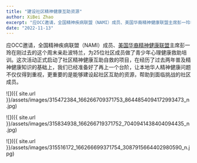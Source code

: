 ```yaml
---
title: "建设社区精神健康互助资源"
author: XiBei Zhao
excerpt: "应OCC邀请，全国精神疾病联盟（NAMI）成员、美国华裔精神健康联盟主席彭一玲在刚过去的这个周末亲赴波特兰，为25位社区成员做了青少年心理健康救助培训。这次活动正式启动了社区精神健康互助自救的项目，在经历了过去两年普及精神健康知识的基础上，我们已经准备好了再上一个台阶，让本地华人精神健康问题不仅仅得到重视，更重要的是能够建设起社区互助的资源，帮助到面临挑战的社区成员。"
date: "2022-11-13"
---
```


应OCC邀请，全国精神疾病联盟（NAMI）成员、[美国华裔精神健康联盟](https://www.mhacc-usa.org/)主席彭一玲在刚过去的这个周末亲赴波特兰，为25位社区成员做了青少年心理健康救助培训。这次活动正式启动了社区精神健康互助自救的项目，在经历了过去两年普及精神健康知识的基础上，我们已经准备好了再上一个台阶，让本地华人精神健康问题不仅仅得到重视，更重要的是能够建设起社区互助的资源，帮助到面临挑战的社区成员。

![]({{ site.url }}/assets/images/315472384_166266709371753_8644854094172993473_n.jpg)

![]({{ site.url }}/assets/images/315834938_166266719371752_7040941438404094435_n.jpg)

![]({{ site.url }}/assets/images/315516172_166266699371754_3087915664402980590_n.jpg)
